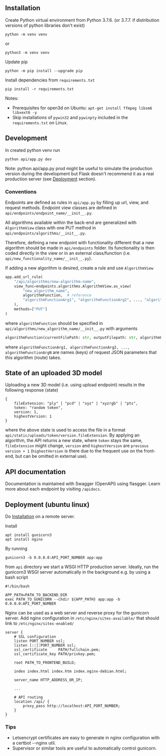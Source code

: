 ## Installation
Create Python virtual environment from 
Python 3.7.6. (or 3.7.7. if distribution versions of python libraries don't exist)
```
python -m venv venv
```
or
```
python3 -m venv venv
```
Update pip
```
python -m pip install --upgrade pip
```
Install dependencies from `requirements.txt`
```
pip install -r requirements.txt
```
Notes:
- Prerequisites for open3d on Ubuntu: `apt-get install ffmpeg libsm6 libxext6 -y`
- Skip installations of `pywin32` and `pywinpty` included in the `requirements.txt`
  on Linux.

## Development
In created python venv run
```
python api/app.py dev
```
Note: python api/app.py prod might be useful to simulate the production version 
during the development but Flask 
doesn't recommend it as a real production server 
(see <a href="#deployment-ubuntu-linux">Deployment</a> section).

### Conventions
Endpoints are defined as rules in `api/app.py` by filling up url, view, and 
request methods. Endpoint view classes are defined in 
`api/endpoints/endpoint_name/__init__.py`.

All algorithms available within the back-end are generalized with 
`AlgorithmView` class with one PUT method in 
`api/endpoints/algorithms/__init__.py`.

Therefore, defining a new endpoint with functionality different that a new
algorithm should be made in `api/endpoints` folder. Its functionality is
then coded directly in the view or in an external class/function
(i.e. `api/new_functionality_name/__init__.py`).

If adding a new algorithm is desired, create a rule and use `AlgorithmView`
```python
app.add_url_rule(
	"/api/algorithms/new-algorithm-name",
	view_func=endpoints.algorithms.AlgorithmView.as_view(
        "new_algorithm_name",
        algorithmFunction,  # reference
        "algorithmFunctionArg1", "algorithmFunctionArg2", ..., "algorithmFunctionArgN"
    ),
	methods=["PUT"]
)
```
where `algorithmFunction` should be specified in 
`api/algorithms/new_algorithm_name/__init__.py` with arguments
```python
algorithmFunction(currentFilePath: str, outputFilepath: str, algorithmFunctionArg1, algorithmFunctionArg2, ..., algorithmFunctionArgN)
```
where `algorithmFunctionArg1, algorithmFunctionArg2, ..., algorithmFunctionArgN`
are names (keys) of request JSON parameters that this algorithm (route) takes.

## State of an uploaded 3D model
Uploading a new 3D model (i.e. using upload endpoint) results in the
following response (state)
```
{
    fileExtension: "ply" | "pcd" | "xyz" | "xyzrgb" | "pts",
    token: "random token",
    version: 1,
    highestVersion: 1
}
```
where the above state is used to access the file in a format
`api/static/uploads/token/version.fileExtension`.
By applying an algorithm, the API returns a new state, where `token` stays
the same, `fileExtension` might change, `version` and `highestVersion`
are `previous version + 1` (`highestVersion` is there due to the frequent
use on the front-end, but can be omitted in external use).

## API documentation
Documentation is maintained with Swagger (OpenAPI) using flasgger.
Learn more about each endpoint by visiting `/apidocs`.

## Deployment (ubuntu linux)
Do <a href="#installation">Installation</a> on a remote server.

Install
```
apt install gunicorn3
apt install nginx
```
By running
```
gunicorn3 -b 0.0.0.0:API_PORT_NUMBER app:app
```
from `api` directory we start a WSGI HTTP production server.
Ideally, run the gunicorn3 WSGI server automatically in the 
background e.g. by using a bash script
```
#!/bin/bash

APP_PATH=PATH_TO_BACKEND_DIR
exec PATH_TO_GUNICORN --chdir ${APP_PATH} app:app -b 0.0.0.0:API_PORT_NUMBER
```

Nginx can be used as a web server and reverse proxy for the gunicorn server.
Add nginx configuration in `/etc/nginx/sites-available/` that should
link to `/etc/nginx/sites-enabled/`
```
server {
    # SSL configuration
    listen PORT_NUMBER ssl;
    listen [::]:PORT_NUMBER ssl;
    ssl_certificate     PATH/fullchain.pem;
    ssl_certificate_key PATH/privkey.pem;

    root PATH_TO_FRONTEND_BUILD;

    index index.html index.htm index.nginx-debian.html;
    
    server_name HTTP_ADDRESS_OR_IP;
    
    ...
    
    # API routing
    location /api/ {
        proxy_pass http://localhost:API_PORT_NUMBER;
    }
}
```

### Tips
- Letsencrypt certificates are easy to generate in nginx configuration with a certbot --nginx util.
- Supervisor or similar tools are useful to automatically control gunicorn.